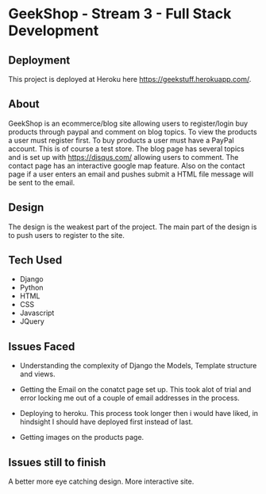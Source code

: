 # GeekShop - Stream 3 - Full Stack Development

## Deployment

This project is deployed at Heroku here https://geekstuff.herokuapp.com/. 

## About 

GeekShop is an ecommerce/blog site allowing users to register/login buy products through paypal and comment on blog topics. To view the products a user must register first. To buy products a user must have a PayPal account. This is of course a test store. The blog page has several topics and is set up with https://disqus.com/ allowing users to comment. The contact page has an interactive google map feature. Also on the contact page if a user enters an email and pushes submit a HTML file message will be sent to the email. 

## Design

The design is the weakest part of the project. The main part of the design is to push users to register to the site. 

## Tech Used

- Django
- Python
- HTML
- CSS
- Javascript
- JQuery

## Issues Faced

- Understanding the complexity of Django the Models, Template structure and views. 

- Getting the Email on the conatct page set up. This took alot of trial and error locking me out of a couple of email addresses in the process. 

- Deploying to heroku. This process took longer then i would have liked, in hindsight I should have deployed first instead of last. 

- Getting images on the products page. 

## Issues still to finish

A better more eye catching design. More interactive site. 
